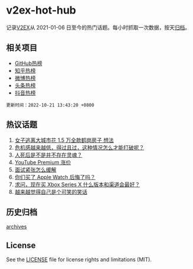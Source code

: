 # v2ex-hot-hub

 记录[V2EX](https://www.v2ex.com/)从 2021-01-06 日至今的热门话题。每小时抓取一次数据，按天[归档](archives)。
 
 ## 相关项目

- [GitHub热榜](https://github.com/snaildev/github-hot-hub)
- [知乎热榜](https://github.com/snaildev/zhihu-hot-hub)
- [微博热榜](https://github.com/snaildev/weibo-hot-hub)
- [头条热榜](https://github.com/snaildev/toutiao-hot-hub)
- [抖音热榜](https://github.com/snaildev/douyin-hot-hub)


 `更新时间：2022-10-21 13:43:20 +0800`

## 热议话题

1. [女子逃离大城市花 1.5 万全款鹤岗房子 想法](https://www.v2ex.com/t/888442)
1. [危机感越来越低，得过且过，这种情况怎么才能打破呢？](https://www.v2ex.com/t/888614)
1. [人死后是不是并不存在灵魂？](https://www.v2ex.com/t/888570)
1. [YouTube Premium 涨价](https://www.v2ex.com/t/888587)
1. [面试紧张怎么缓解](https://www.v2ex.com/t/888424)
1. [你们买了 Apple Watch 后悔了吗？](https://www.v2ex.com/t/888465)
1. [求问，现在买 Xbox Series X 什么版本和渠道会最好？](https://www.v2ex.com/t/888409)
1. [越来越觉得自己是个可笑的笑话](https://www.v2ex.com/t/888565)

## 历史归档

[archives](archives)

## License

See the [LICENSE](LICENSE) file for license rights and limitations (MIT).
